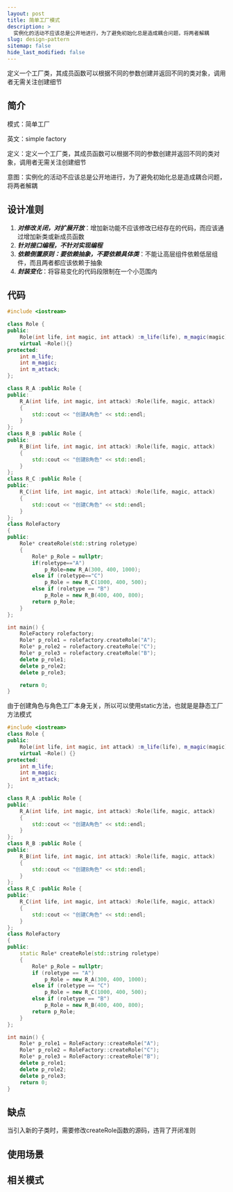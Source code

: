 ```yaml
---
layout: post
title: 简单工厂模式
description: >
  实例化的活动不应该总是公开地进行，为了避免初始化总是造成耦合问题，将两者解耦
slug: design-pattern
sitemap: false
hide_last_modified: false
---
```


定义一个工厂类，其成员函数可以根据不同的参数创建并返回不同的类对象，调用者无需关注创建细节

## 简介

模式：简单工厂

英文：simple factory

定义：定义一个工厂类，其成员函数可以根据不同的参数创建并返回不同的类对象，调用者无需关注创建细节

意图：实例化的活动不应该总是公开地进行，为了避免初始化总是造成耦合问题，将两者解耦

## 设计准则

1. ***对修改关闭，对扩展开放***：增加新功能不应该修改已经存在的代码，而应该通过增加新类或新成员函数
2. ***针对接口编程，不针对实现编程***
3. ***依赖倒置原则：要依赖抽象，不要依赖具体类***：不能让高层组件依赖低层组件，而且两者都应该依赖于抽象
4. ***封装变化***：将容易变化的代码段限制在一个小范围内

## 代码

```c++
#include <iostream>

class Role {
public:
	Role(int life, int magic, int attack) :m_life(life), m_magic(magic), m_attack(attack) {}
	virtual ~Role(){}
protected:
	int m_life;
	int m_magic;
	int m_attack;
};

class R_A :public Role {
public:
	R_A(int life, int magic, int attack) :Role(life, magic, attack)
	{
		std::cout << "创建A角色" << std::endl;
	}
};
class R_B :public Role {
public:
	R_B(int life, int magic, int attack) :Role(life, magic, attack)
	{
		std::cout << "创建B角色" << std::endl;
	}
};
class R_C :public Role {
public:
	R_C(int life, int magic, int attack) :Role(life, magic, attack)
	{
		std::cout << "创建C角色" << std::endl;
	}
};
class RoleFactory
{
public:
	Role* createRole(std::string roletype)
	{
		Role* p_Role = nullptr;
		if(roletype=="A")
			p_Role=new R_A(300, 400, 1000);
		else if (roletype=="C")
			p_Role = new R_C(1000, 400, 500);
		else if (roletype == "B")
			p_Role = new R_B(400, 400, 800);
		return p_Role;
	}
};

int main() {
	RoleFactory rolefactory;
	Role* p_role1 = rolefactory.createRole("A");
	Role* p_role2 = rolefactory.createRole("C");
	Role* p_role3 = rolefactory.createRole("B");
	delete p_role1;
	delete p_role2;
	delete p_role3;

	return 0;
}
```

由于创建角色与角色工厂本身无关，所以可以使用static方法，也就是是静态工厂方法模式

```C++
#include <iostream>
class Role {
public:
	Role(int life, int magic, int attack) :m_life(life), m_magic(magic), m_attack(attack) {}
	virtual ~Role() {}
protected:
	int m_life;
	int m_magic;
	int m_attack;
};

class R_A :public Role {
public:
	R_A(int life, int magic, int attack) :Role(life, magic, attack)
	{
		std::cout << "创建A角色" << std::endl;
	}
};
class R_B :public Role {
public:
	R_B(int life, int magic, int attack) :Role(life, magic, attack)
	{
		std::cout << "创建B角色" << std::endl;
	}
};
class R_C :public Role {
public:
	R_C(int life, int magic, int attack) :Role(life, magic, attack)
	{
		std::cout << "创建C角色" << std::endl;
	}
};
class RoleFactory
{
public:
	static Role* createRole(std::string roletype)
	{
		Role* p_Role = nullptr;
		if (roletype == "A")
			p_Role = new R_A(300, 400, 1000);
		else if (roletype == "C")
			p_Role = new R_C(1000, 400, 500);
		else if (roletype == "B")
			p_Role = new R_B(400, 400, 800);
		return p_Role;
	}
};

int main() {
	Role* p_role1 = RoleFactory::createRole("A");
	Role* p_role2 = RoleFactory::createRole("C");
	Role* p_role3 = RoleFactory::createRole("B");
	delete p_role1;
	delete p_role2;
	delete p_role3;
	return 0;
}
```

## 缺点

当引入新的子类时，需要修改createRole函数的源码，违背了开闭准则

## 使用场景



## 相关模式



